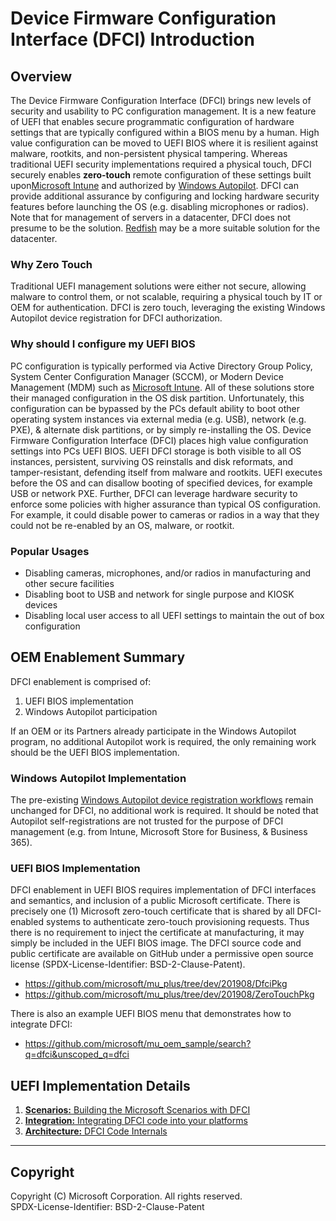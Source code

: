 # Device Firmware Configuration Interface (DFCI) Introduction

## Overview

The Device Firmware Configuration Interface (DFCI) brings new levels of security and usability to
PC configuration management.
It is a new feature of UEFI that enables secure programmatic configuration of hardware settings
that are typically configured within a BIOS menu by a human.
High value configuration can be moved to UEFI BIOS where it is resilient against malware,
rootkits, and non-persistent physical tampering.
Whereas traditional UEFI security implementations required a physical touch, DFCI securely
enables **zero-touch** remote configuration of these settings built upon[Microsoft Intune](
https://docs.microsoft.com/en-us/intune/configuration/device-firmware-configuration-interface-windows)
and authorized by [Windows Autopilot](http://aka.ms/windowsautopilot).
DFCI can provide additional assurance by configuring and locking hardware security features
before launching the OS (e.g. disabling microphones or radios).
Note that for management of servers in a datacenter, DFCI does not presume to be the solution.
[Redfish](https://www.dmtf.org/standards/redfish) may be a more suitable solution for the datacenter.

### Why Zero Touch

Traditional UEFI management solutions were either not secure, allowing malware to control them,
or not scalable, requiring a physical touch by IT or OEM for authentication.
DFCI is zero touch, leveraging the existing Windows Autopilot device registration for DFCI
authorization.

### Why should I configure my UEFI BIOS

PC configuration is typically performed via Active Directory Group Policy, System Center
Configuration Manager (SCCM), or Modern Device Management (MDM) such as [Microsoft Intune](
https://www.microsoft.com/en-us/microsoft-365/enterprise-mobility-security/microsoft-intune).
All of these solutions store their managed configuration in the OS disk partition.
Unfortunately, this configuration can be bypassed by the PCs default ability to boot other
operating system instances via external media (e.g. USB), network (e.g. PXE), & alternate disk
partitions, or by simply re-installing the OS.
Device Firmware Configuration Interface (DFCI) places high value configuration settings into PCs
UEFI BIOS.
UEFI DFCI storage is both visible to all OS instances, persistent, surviving OS reinstalls and
disk reformats, and tamper-resistant, defending itself from malware and rootkits.
UEFI executes before the OS and can disallow booting of specified devices, for example USB or
network PXE.
Further, DFCI can leverage hardware security to enforce some policies with higher assurance than
typical OS configuration.
For example, it could disable power to cameras or radios in a way that they could not be
re-enabled by an OS, malware, or rootkit.

### Popular Usages

* Disabling cameras, microphones, and/or radios in manufacturing and other secure facilities
* Disabling boot to USB and network for single purpose and KIOSK devices
* Disabling local user access to all UEFI settings to maintain the out of box configuration

## OEM Enablement Summary

DFCI enablement is comprised of:

1. UEFI BIOS implementation
2. Windows Autopilot participation

If an OEM or its Partners already participate in the Windows Autopilot program, no additional
Autopilot work is required, the only remaining work should be the UEFI BIOS implementation.

### Windows Autopilot Implementation

The pre-existing [Windows Autopilot device registration workflows](
https://docs.microsoft.com/en-us/windows/deployment/windows-autopilot/add-devices)
remain unchanged for DFCI, no additional work is required.
It should be noted that Autopilot self-registrations are not trusted for the purpose of
DFCI management (e.g. from Intune, Microsoft Store for Business, & Business 365).

### UEFI BIOS Implementation

DFCI enablement in UEFI BIOS requires implementation of DFCI interfaces and semantics, and
inclusion of a public Microsoft certificate.
There is precisely one (1) Microsoft zero-touch certificate that is shared by all DFCI-enabled
systems to authenticate zero-touch provisioning requests.
Thus there is no requirement to inject the certificate at manufacturing, it may simply be
included in the UEFI BIOS image.
The DFCI source code and public certificate are available on GitHub under a permissive open
source license (SPDX-License-Identifier: BSD-2-Clause-Patent).

* <https://github.com/microsoft/mu_plus/tree/dev/201908/DfciPkg>
* <https://github.com/microsoft/mu_plus/tree/dev/201908/ZeroTouchPkg>

There is also an example UEFI BIOS menu that demonstrates how to integrate DFCI:

* <https://github.com/microsoft/mu_oem_sample/search?q=dfci&unscoped_q=dfci>

## UEFI Implementation Details

1. [**Scenarios:** Building the Microsoft Scenarios with DFCI](Scenarios/DfciScenarios.md)
2. [**Integration:** Integrating DFCI code into your platforms](PlatformIntegration/PlatformIntegrationOverview.md)
3. [**Architecture:** DFCI Code Internals](Internals/DfciInternals.md)

---

## Copyright

Copyright (C) Microsoft Corporation. All rights reserved.  
SPDX-License-Identifier: BSD-2-Clause-Patent

